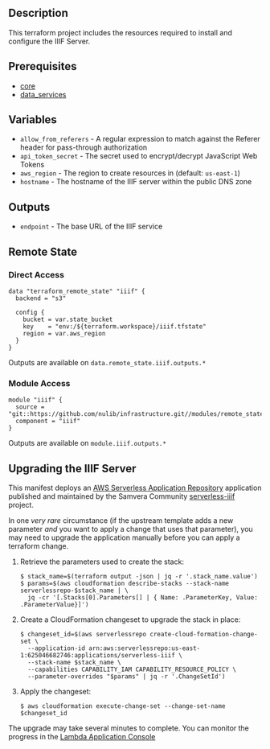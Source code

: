 ## Description

This terraform project includes the resources required to install and configure the IIIF Server.

## Prerequisites

* [core](../core/README.md)
* [data_services](../data_services/README.md)

## Variables

* `allow_from_referers` - A regular expression to match against the Referer header for pass-through authorization
* `api_token_secret` - The secret used to encrypt/decrypt JavaScript Web Tokens
* `aws_region` - The region to create resources in (default: `us-east-1`)
* `hostname` - The hostname of the IIIF server within the public DNS zone

## Outputs

* `endpoint` - The base URL of the IIIF service

## Remote State

### Direct Access

```
data "terraform_remote_state" "iiif" {
  backend = "s3"

  config {
    bucket = var.state_bucket
    key    = "env:/${terraform.workspace}/iiif.tfstate"
    region = var.aws_region
  }
}
```

Outputs are available on `data.remote_state.iiif.outputs.*`

### Module Access

```
module "iiif" {
  source = "git::https://github.com/nulib/infrastructure.git//modules/remote_state"
  component = "iiif"
}
```

Outputs are available on `module.iiif.outputs.*`

## Upgrading the IIIF Server

This manifest deploys an [AWS Serverless Application Repository](https://aws.amazon.com/serverless/serverlessrepo/) application published and maintained by the Samvera Community [serverless-iiif](https://github.com/samvera-labs/serverless-iiif) project.

In one _very rare_ circumstance (if the upstream template adds a new parameter _and_ you want to apply a change that uses that parameter), you may need to upgrade the application manually before you can apply a terraform change.

1. Retrieve the parameters used to create the stack:

    ```
    $ stack_name=$(terraform output -json | jq -r '.stack_name.value')
    $ params=$(aws cloudformation describe-stacks --stack-name serverlessrepo-$stack_name | \
      jq -cr '[.Stacks[0].Parameters[] | { Name: .ParameterKey, Value: .ParameterValue}]')
    ```

2. Create a CloudFormation changeset to upgrade the stack in place:

    ```
    $ changeset_id=$(aws serverlessrepo create-cloud-formation-change-set \
      --application-id arn:aws:serverlessrepo:us-east-1:625046682746:applications/serverless-iiif \
      --stack-name $stack_name \
      --capabilities CAPABILITY_IAM CAPABILITY_RESOURCE_POLICY \
      --parameter-overrides "$params" | jq -r '.ChangeSetId')
    ```

3. Apply the changeset:
   
    ```
    $ aws cloudformation execute-change-set --change-set-name $changeset_id
    ```

The upgrade may take several minutes to complete. You can monitor the progress in the [Lambda Application Console](https://console.aws.amazon.com/lambda/home#/applications)